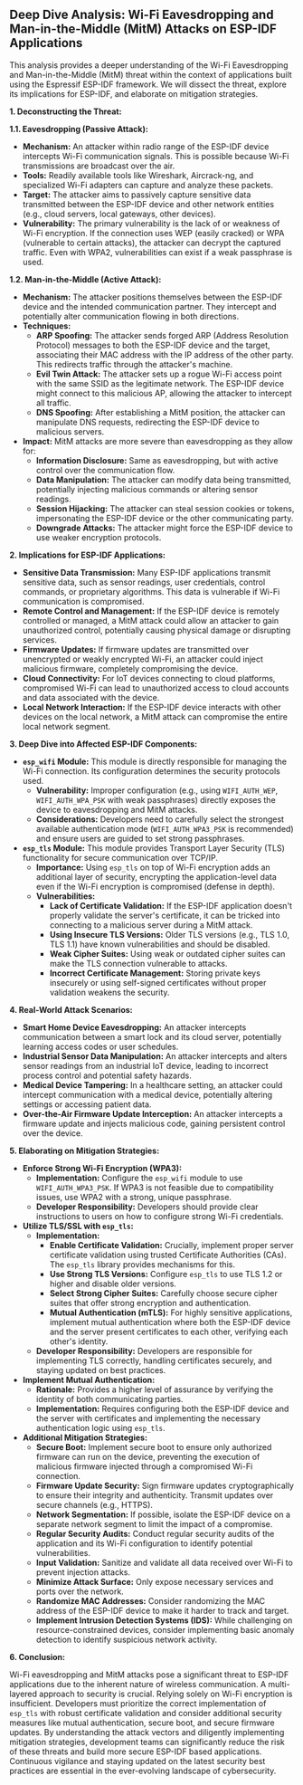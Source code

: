 ## Deep Dive Analysis: Wi-Fi Eavesdropping and Man-in-the-Middle (MitM) Attacks on ESP-IDF Applications

This analysis provides a deeper understanding of the Wi-Fi Eavesdropping and Man-in-the-Middle (MitM) threat within the context of applications built using the Espressif ESP-IDF framework. We will dissect the threat, explore its implications for ESP-IDF, and elaborate on mitigation strategies.

**1. Deconstructing the Threat:**

**1.1. Eavesdropping (Passive Attack):**

* **Mechanism:** An attacker within radio range of the ESP-IDF device intercepts Wi-Fi communication signals. This is possible because Wi-Fi transmissions are broadcast over the air.
* **Tools:** Readily available tools like Wireshark, Aircrack-ng, and specialized Wi-Fi adapters can capture and analyze these packets.
* **Target:** The attacker aims to passively capture sensitive data transmitted between the ESP-IDF device and other network entities (e.g., cloud servers, local gateways, other devices).
* **Vulnerability:** The primary vulnerability is the lack of or weakness of Wi-Fi encryption. If the connection uses WEP (easily cracked) or WPA (vulnerable to certain attacks), the attacker can decrypt the captured traffic. Even with WPA2, vulnerabilities can exist if a weak passphrase is used.

**1.2. Man-in-the-Middle (Active Attack):**

* **Mechanism:** The attacker positions themselves between the ESP-IDF device and the intended communication partner. They intercept and potentially alter communication flowing in both directions.
* **Techniques:**
    * **ARP Spoofing:** The attacker sends forged ARP (Address Resolution Protocol) messages to both the ESP-IDF device and the target, associating their MAC address with the IP address of the other party. This redirects traffic through the attacker's machine.
    * **Evil Twin Attack:** The attacker sets up a rogue Wi-Fi access point with the same SSID as the legitimate network. The ESP-IDF device might connect to this malicious AP, allowing the attacker to intercept all traffic.
    * **DNS Spoofing:** After establishing a MitM position, the attacker can manipulate DNS requests, redirecting the ESP-IDF device to malicious servers.
* **Impact:**  MitM attacks are more severe than eavesdropping as they allow for:
    * **Information Disclosure:**  Same as eavesdropping, but with active control over the communication flow.
    * **Data Manipulation:** The attacker can modify data being transmitted, potentially injecting malicious commands or altering sensor readings.
    * **Session Hijacking:** The attacker can steal session cookies or tokens, impersonating the ESP-IDF device or the other communicating party.
    * **Downgrade Attacks:** The attacker might force the ESP-IDF device to use weaker encryption protocols.

**2. Implications for ESP-IDF Applications:**

* **Sensitive Data Transmission:** Many ESP-IDF applications transmit sensitive data, such as sensor readings, user credentials, control commands, or proprietary algorithms. This data is vulnerable if Wi-Fi communication is compromised.
* **Remote Control and Management:** If the ESP-IDF device is remotely controlled or managed, a MitM attack could allow an attacker to gain unauthorized control, potentially causing physical damage or disrupting services.
* **Firmware Updates:** If firmware updates are transmitted over unencrypted or weakly encrypted Wi-Fi, an attacker could inject malicious firmware, completely compromising the device.
* **Cloud Connectivity:** For IoT devices connecting to cloud platforms, compromised Wi-Fi can lead to unauthorized access to cloud accounts and data associated with the device.
* **Local Network Interaction:** If the ESP-IDF device interacts with other devices on the local network, a MitM attack can compromise the entire local network segment.

**3. Deep Dive into Affected ESP-IDF Components:**

* **`esp_wifi` Module:** This module is directly responsible for managing the Wi-Fi connection. Its configuration determines the security protocols used.
    * **Vulnerability:** Improper configuration (e.g., using `WIFI_AUTH_WEP`, `WIFI_AUTH_WPA_PSK` with weak passphrases) directly exposes the device to eavesdropping and MitM attacks.
    * **Considerations:** Developers need to carefully select the strongest available authentication mode (`WIFI_AUTH_WPA3_PSK` is recommended) and ensure users are guided to set strong passphrases.
* **`esp_tls` Module:** This module provides Transport Layer Security (TLS) functionality for secure communication over TCP/IP.
    * **Importance:** Using `esp_tls` on top of Wi-Fi encryption adds an additional layer of security, encrypting the application-level data even if the Wi-Fi encryption is compromised (defense in depth).
    * **Vulnerabilities:**
        * **Lack of Certificate Validation:** If the ESP-IDF application doesn't properly validate the server's certificate, it can be tricked into connecting to a malicious server during a MitM attack.
        * **Using Insecure TLS Versions:** Older TLS versions (e.g., TLS 1.0, TLS 1.1) have known vulnerabilities and should be disabled.
        * **Weak Cipher Suites:**  Using weak or outdated cipher suites can make the TLS connection vulnerable to attacks.
        * **Incorrect Certificate Management:**  Storing private keys insecurely or using self-signed certificates without proper validation weakens the security.

**4. Real-World Attack Scenarios:**

* **Smart Home Device Eavesdropping:** An attacker intercepts communication between a smart lock and its cloud server, potentially learning access codes or user schedules.
* **Industrial Sensor Data Manipulation:** An attacker intercepts and alters sensor readings from an industrial IoT device, leading to incorrect process control and potential safety hazards.
* **Medical Device Tampering:** In a healthcare setting, an attacker could intercept communication with a medical device, potentially altering settings or accessing patient data.
* **Over-the-Air Firmware Update Interception:** An attacker intercepts a firmware update and injects malicious code, gaining persistent control over the device.

**5. Elaborating on Mitigation Strategies:**

* **Enforce Strong Wi-Fi Encryption (WPA3):**
    * **Implementation:** Configure the `esp_wifi` module to use `WIFI_AUTH_WPA3_PSK`. If WPA3 is not feasible due to compatibility issues, use WPA2 with a strong, unique passphrase.
    * **Developer Responsibility:** Developers should provide clear instructions to users on how to configure strong Wi-Fi credentials.
* **Utilize TLS/SSL with `esp_tls`:**
    * **Implementation:**
        * **Enable Certificate Validation:**  Crucially, implement proper server certificate validation using trusted Certificate Authorities (CAs). The `esp_tls` library provides mechanisms for this.
        * **Use Strong TLS Versions:** Configure `esp_tls` to use TLS 1.2 or higher and disable older versions.
        * **Select Strong Cipher Suites:**  Carefully choose secure cipher suites that offer strong encryption and authentication.
        * **Mutual Authentication (mTLS):** For highly sensitive applications, implement mutual authentication where both the ESP-IDF device and the server present certificates to each other, verifying each other's identity.
    * **Developer Responsibility:** Developers are responsible for implementing TLS correctly, handling certificates securely, and staying updated on best practices.
* **Implement Mutual Authentication:**
    * **Rationale:**  Provides a higher level of assurance by verifying the identity of both communicating parties.
    * **Implementation:** Requires configuring both the ESP-IDF device and the server with certificates and implementing the necessary authentication logic using `esp_tls`.
* **Additional Mitigation Strategies:**
    * **Secure Boot:** Implement secure boot to ensure only authorized firmware can run on the device, preventing the execution of malicious firmware injected through a compromised Wi-Fi connection.
    * **Firmware Update Security:**  Sign firmware updates cryptographically to ensure their integrity and authenticity. Transmit updates over secure channels (e.g., HTTPS).
    * **Network Segmentation:** If possible, isolate the ESP-IDF device on a separate network segment to limit the impact of a compromise.
    * **Regular Security Audits:** Conduct regular security audits of the application and its Wi-Fi configuration to identify potential vulnerabilities.
    * **Input Validation:**  Sanitize and validate all data received over Wi-Fi to prevent injection attacks.
    * **Minimize Attack Surface:** Only expose necessary services and ports over the network.
    * **Randomize MAC Addresses:**  Consider randomizing the MAC address of the ESP-IDF device to make it harder to track and target.
    * **Implement Intrusion Detection Systems (IDS):**  While challenging on resource-constrained devices, consider implementing basic anomaly detection to identify suspicious network activity.

**6. Conclusion:**

Wi-Fi eavesdropping and MitM attacks pose a significant threat to ESP-IDF applications due to the inherent nature of wireless communication. A multi-layered approach to security is crucial. Relying solely on Wi-Fi encryption is insufficient. Developers must prioritize the correct implementation of `esp_tls` with robust certificate validation and consider additional security measures like mutual authentication, secure boot, and secure firmware updates. By understanding the attack vectors and diligently implementing mitigation strategies, development teams can significantly reduce the risk of these threats and build more secure ESP-IDF based applications. Continuous vigilance and staying updated on the latest security best practices are essential in the ever-evolving landscape of cybersecurity.
